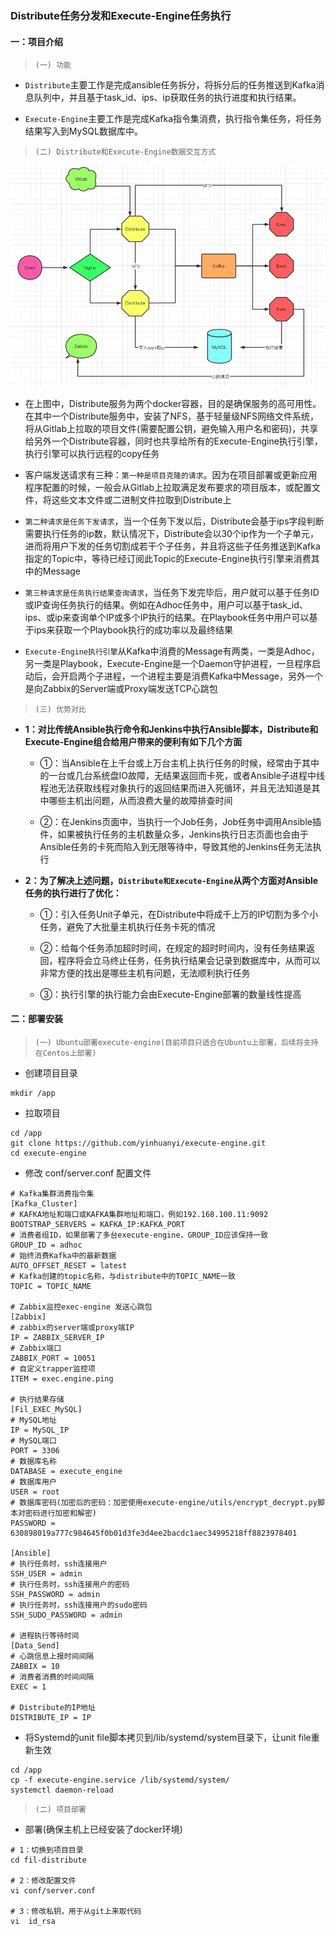 ### Distribute任务分发和Execute-Engine任务执行


#### 一：项目介绍

> `(一) 功能`

- `Distribute`主要工作是完成ansible任务拆分，将拆分后的任务推送到Kafka消息队列中，并且基于task_id、ips、ip获取任务的执行进度和执行结果。

- `Execute-Engine`主要工作是完成Kafka指令集消费，执行指令集任务，将任务结果写入到MySQL数据库中。


> `(二) Distribute和Execute-Engine数据交互方式`

![Alt text](./distribute_exec.png)

- 在上图中，Distribute服务为两个docker容器，目的是确保服务的高可用性。在其中一个Distribute服务中，安装了NFS，基于轻量级NFS网络文件系统，将从Gitlab上拉取的项目文件(需要配置公钥，避免输入用户名和密码)，共享给另外一个Distribute容器，同时也共享给所有的Execute-Engine执行引擎，执行引擎可以执行远程的copy任务

- 客户端发送请求有三种：`第一种是项目克隆的请求`。因为在项目部署或更新应用程序配置的时候，一般会从Gitlab上拉取满足发布要求的项目版本，或配置文件，将这些文本文件或二进制文件拉取到Distribute上

- `第二种请求是任务下发请求`，当一个任务下发以后，Distribute会基于ips字段判断需要执行任务的ip数，默认情况下，Distribute会以30个ip作为一个子单元，进而将用户下发的任务切割成若干个子任务，并且将这些子任务推送到Kafka指定的Topic中，等待已经订阅此Topic的Execute-Engine执行引擎来消费其中的Message

- `第三种请求是任务执行结果查询请求`，当任务下发完毕后，用户就可以基于任务ID或IP查询任务执行的结果。例如在Adhoc任务中，用户可以基于task_id、ips、或ip来查询单个IP或多个IP执行的结果。在Playbook任务中用户可以基于ips来获取一个Playbook执行的成功率以及最终结果

- `Execute-Engine执行引擎`从Kafka中消费的Message有两类，一类是Adhoc，另一类是Playbook，Execute-Engine是一个Daemon守护进程，一旦程序启动后，会开启两个子进程，一个进程主要是消费Kafka中Message，另外一个是向Zabbix的Server端或Proxy端发送TCP心跳包

> `(三) 优势对比`

- **1：对比传统Ansible执行命令和Jenkins中执行Ansible脚本，Distribute和Execute-Engine组合给用户带来的便利有如下几个方面**

	- ①：当Ansible在上千台或上万台主机上执行任务的时候，经常由于其中的一台或几台系统盘IO故障，无结果返回而卡死，或者Ansible子进程中线程池无法获取线程对象执行的返回结果而进入死循环，并且无法知道是其中哪些主机出问题，从而浪费大量的故障排查时间

	- ②：在Jenkins页面中，当执行一个Job任务，Job任务中调用Ansible插件，如果被执行任务的主机数量众多，Jenkins执行日志页面也会由于Ansible任务的卡死而陷入到无限等待中，导致其他的Jenkins任务无法执行


- **2：为了解决上述问题，`Distribute和Execute-Engine`从两个方面对Ansible任务的执行进行了优化：**

	- ①：引入任务Unit子单元，在Distribute中将成千上万的IP切割为多个小任务，避免了大批量主机执行任务卡死的情况

	- ②：给每个任务添加超时时间，在规定的超时时间内，没有任务结果返回，程序将会立马终止任务，任务执行结果会记录到数据库中，从而可以非常方便的找出是哪些主机有问题，无法顺利执行任务

	- ③：执行引擎的执行能力会由Execute-Engine部署的数量线性提高


#### 二：部署安装

> `(一) Ubuntu部署execute-engine(目前项目只适合在Ubuntu上部署，后续将支持在Centos上部署)`

- 创建项目目录

```
mkdir /app
```

- 拉取项目

```
cd /app
git clone https://github.com/yinhuanyi/execute-engine.git
cd execute-engine
```

- 修改 conf/server.conf 配置文件

```
# Kafka集群消费指令集
[Kafka_Cluster]
# KAFKA地址和端口或KAFKA集群地址和端口，例如192.168.100.11:9092
BOOTSTRAP_SERVERS = KAFKA_IP:KAFKA_PORT
# 消费者组ID，如果部署了多台execute-engine，GROUP_ID应该保持一致
GROUP_ID = adhoc
# 始终消费Kafka中的最新数据
AUTO_OFFSET_RESET = latest
# Kafka创建的topic名称，与distribute中的TOPIC_NAME一致
TOPIC = TOPIC_NAME

# Zabbix监控exec-engine 发送心跳包
[Zabbix]
# zabbix的server端或proxy端IP
IP = ZABBIX_SERVER_IP
# Zabbix端口
ZABBIX_PORT = 10051
# 自定义trapper监控项
ITEM = exec.engine.ping

# 执行结果存储
[Fil_EXEC_MySQL]
# MySQL地址
IP = MySQL_IP
# MySQL端口
PORT = 3306
# 数据库名称
DATABASE = execute_engine
# 数据库用户
USER = root
# 数据库密码(加密后的密码：加密使用execute-engine/utils/encrypt_decrypt.py脚本对密码进行加密和解密)
PASSWORD = 630898019a777c984645f0b01d3fe3d4ee2bacdc1aec34995218ff8823978401

[Ansible]
# 执行任务时，ssh连接用户
SSH_USER = admin
# 执行任务时，ssh连接用户的密码
SSH_PASSWORD = admin
# 执行任务时，ssh连接用户的sudo密码
SSH_SUDO_PASSWORD = admin

# 进程执行等待时间
[Data_Send]
# 心跳信息上报时间间隔
ZABBIX = 10
# 消费者消费的时间间隔
EXEC = 1

# Distribute的IP地址
DISTRIBUTE_IP = IP
```

- 将Systemd的unit file脚本拷贝到/lib/systemd/system目录下，让unit file重新生效

```
cd /app
cp -f execute-engine.service /lib/systemd/system/
systemctl daemon-reload
```

> `(二) 项目部署`

- 部署(确保主机上已经安装了docker环境)

```
# 1：切换到项目目录
cd fil-distribute

# 2：修改配置文件
vi conf/server.conf

# 3：修改私钥，用于从git上来取代码
vi  id_rsa
```